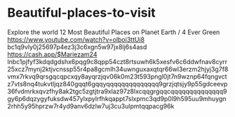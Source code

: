# Beautiful-places-to-visit
Explore the world
12 Most Beautiful Places on Planet Earth / 4 Ever Green
https://www.youtube.com/watch?v=olboi3ttUi8
bc1q9vly0j25697p4ez3j3c6xgn5w97jx8lj6s4asd
https://cash.app/$Mariezam24
lnbc1pjfyf3kdqdgdshx6pqg9c8qpp54czt8rtsuwh6k5xesfv6c6ddwfnav8cyrr25xcz7mynj2ktjvcnssp55r4pa8gcmlh34uwnguxaxqtqr66wl3erzm2hjyj3g7f8vmx7rkvq9qrsgqcqpcxqy8ayqrzjqv06k0m23t593pngl0jt7n9wznp64fqngvctz7vts8nq4tukvtljqz840gqqt6gqqyqqqqqqqqqqqqqq9grzjqtsjy9p55gdceevp36fvdmrkxqvzfhy8ak2tgc5zgtjtra9xlaz97z8lxcqqgrgqqcqqqqqqqqqqqqqq9gy6p6dqzygyfuksdw457ylxpylrfhkqappt7slxpmc3qd9p0l9h595uu9mhuygn2rhh5y95hprzw7r4yd9anv6dzlw7uj3cu3ulpmtqqpacg96k
